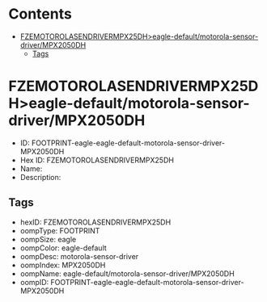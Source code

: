 



Contents
========

* [FZEMOTOROLASENDRIVERMPX25DH>eagle-default/motorola-sensor-driver/MPX2050DH](#fzemotorolasendrivermpx25dheagle-defaultmotorola-sensor-drivermpx2050dh)
	* [Tags](#tags)

# FZEMOTOROLASENDRIVERMPX25DH>eagle-default/motorola-sensor-driver/MPX2050DH

- ID: FOOTPRINT-eagle-eagle-default-motorola-sensor-driver-MPX2050DH
- Hex ID: FZEMOTOROLASENDRIVERMPX25DH
- Name: 
- Description: 

## Tags

- hexID: FZEMOTOROLASENDRIVERMPX25DH
- oompType: FOOTPRINT
- oompSize: eagle
- oompColor: eagle-default
- oompDesc: motorola-sensor-driver
- oompIndex: MPX2050DH
- oompName: eagle-default/motorola-sensor-driver/MPX2050DH
- oompID: FOOTPRINT-eagle-eagle-default-motorola-sensor-driver-MPX2050DH
